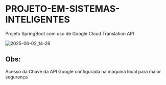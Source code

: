 # PROJETO-EM-SISTEMAS-INTELIGENTES
Projeto SpringBoot com uso de Google Cloud Translation API

![2025-06-02_14-26](https://github.com/user-attachments/assets/be317e08-f1a2-46ef-942c-fa1da02e0e15)

## Obs: 
Acesso da Chave da API Google configurada na máquina local para maior segurança
